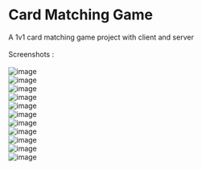 # Card Matching Game
A 1v1 card matching game project with client and server <br/><br/>
Screenshots : <br/><br/>
![image](https://user-images.githubusercontent.com/61822203/154847276-05581ba1-4a42-446c-a3e2-f13df4d02b7a.png) <br/>
![image](https://user-images.githubusercontent.com/61822203/154847290-eef7fe29-405c-4a76-9f2e-d437089b9565.png) <br/>
![image](https://user-images.githubusercontent.com/61822203/154847308-f80b22ff-e26c-4089-b6d6-0ac803ffbe1a.png) <br/>
![image](https://user-images.githubusercontent.com/61822203/154847317-1ee4c1ca-a830-4782-81ca-154aba7d694a.png) <br/>
![image](https://user-images.githubusercontent.com/61822203/154847326-0826318f-2561-4389-9f35-1b75eede72e4.png) <br/>
![image](https://user-images.githubusercontent.com/61822203/154847337-ec29dcac-f3e7-4281-999a-04b80603be0f.png) <br/>
![image](https://user-images.githubusercontent.com/61822203/154847348-6efca994-a043-47cd-bb8b-7cefa58b293e.png) <br/>
![image](https://user-images.githubusercontent.com/61822203/154847360-2274f73b-76fd-44b7-99ee-772fe493d194.png) <br/>
![image](https://user-images.githubusercontent.com/61822203/154847371-d968b9f0-0763-4ecb-a169-02f5519410be.png) <br/>
![image](https://user-images.githubusercontent.com/61822203/154847381-df6ba3ba-340f-45d3-806c-9329124937eb.png) <br/>
![image](https://user-images.githubusercontent.com/61822203/154847394-b60022a1-48e5-4be4-aaf9-de0d05ff2c4b.png)
